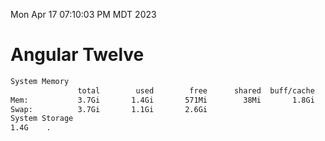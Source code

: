 Mon Apr 17 07:10:03 PM MDT 2023

# Angular Twelve

```bash
System Memory
               total        used        free      shared  buff/cache   available
Mem:           3.7Gi       1.4Gi       571Mi        38Mi       1.8Gi       2.0Gi
Swap:          3.7Gi       1.1Gi       2.6Gi
System Storage
1.4G	.
```
